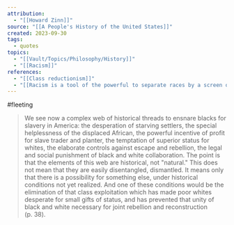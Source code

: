 ```yaml
---
attribution:
  - "[[Howard Zinn]]"
source: "[[A People's History of the United States]]"
created: 2023-09-30
tags:
  - quotes
topics:
  - "[[Vault/Topics/Philosophy/History]]"
  - "[[Racism]]"
references:
  - "[[Class reductionism]]"
  - "[[Racism is a tool of the powerful to separate races by a screen of racial contempt]]"
---
```

#fleeting 

>We see now a complex web of historical threads to ensnare blacks for slavery in America: the desperation of starving settlers, the special helplessness of the displaced African, the powerful incentive of profit for slave trader and planter, the temptation of superior status for whites, the elaborate controls against escape and rebellion, the legal and social punishment of black and white collaboration.  The point is that the elements of this web are historical, not "natural." This does not mean that they are easily disentangled, dismantled. It means only that there is a possibility for something else, under historical conditions not yet realized. And one of these conditions would be the elimination of that class exploitation which has made poor whites desperate for small gifts of status, and has prevented that unity of black and white necessary for joint rebellion and reconstruction (p. 38).
